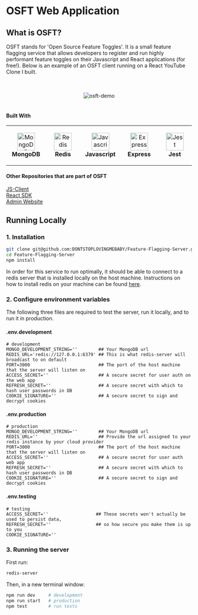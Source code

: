 # OSFT Web Application

## What is OSFT?

OSFT stands for 'Open Source Feature Toggles'. It is a small feature flagging service that allows developers to register and run highly performant feature toggles on their Javascript and React applications (for free!). Below is an example of an OSFT client running on a React YouTube Clone I built.   

<br/>
<br/>
<div align="center">
  <img src="https://media.giphy.com/media/v1.Y2lkPTc5MGI3NjExZzB4M2o2c2lscG5sZ3pxazE1M2JjZWlsMGljYjRhNmVya2o3NDFqbSZlcD12MV9pbnRlcm5hbF9naWZfYnlfaWQmY3Q9Zw/xHoxi8pkiGMDBtnbC8/giphy.gif" alt="osft-demo"/>
</div>
<br/>

#### Built With

<table>
  <tr>
    <td align="center" height="108" width="108">
        <img
          src="https://cdn.jsdelivr.net/gh/devicons/devicon/icons/mongodb/mongodb-original-wordmark.svg"
          width="48"
          height="48"
          alt="MongoDB"
        />
        <br /><strong>MongoDB</strong>
      </td>
     <td align="center" height="108" width="108">
        <img
          src="https://cdn.jsdelivr.net/gh/devicons/devicon/icons/redis/redis-original.svg"
          width="48"
          height="48"
          alt="Redis"
        />
        <br /><strong>Redis</strong>
      </td>
      <td align="center" height="108" width="108">
        <img
          src="https://cdn.jsdelivr.net/gh/devicons/devicon/icons/javascript/javascript-plain.svg"
          width="48"
          height="48"
          alt="Javascript"
        />
        <br /><strong>Javascript</strong>
      </td>
      <td align="center" height="108" width="108">
        <img
          src="https://cdn.jsdelivr.net/gh/devicons/devicon/icons/express/express-original.svg"
          width="48"
          height="48"
          alt="Express"
        />
        <br /><strong>Express</strong>
      </td>
      <td align="center" height="108" width="108">
        <img
          src="https://cdn.jsdelivr.net/gh/devicons/devicon/icons/jest/jest-plain.svg"
          width="48"
          height="48"
          alt="Jest"
        />
        <br /><strong>Jest</strong>
      </td>
    </tr>
</table>

#### Other Repositories that are part of OSFT

[JS-Client](https://github.com/DONTSTOPLOVINGMEBABY/Feature-Flagging-Client-API)
<br/>
[React SDK](https://github.com/DONTSTOPLOVINGMEBABY/Feature-Toggles-React-SDK)
<br/>
[Admin Website](https://github.com/DONTSTOPLOVINGMEBABY/Feature-Flagging-Admin-UI)
<br/>

## Running Locally

### 1. Installation

```bash
git clone git@github.com:DONTSTOPLOVINGMEBABY/Feature-Flagging-Server.git
cd Feature-Flagging-Server
npm install 
```

In order for this service to run optimally, it should be able to connect to a redis server that is installed locally on the host machine. Instructions on how to install redis on your machine can be found [here](https://redis.io/docs/getting-started/installation/).


### 2. Configure environment variables

The following three files are required to test the server, run it locally, and to run it in production. 

#### .env.development

```.env
# development
MONGO_DEVELOPMENT_STRING=''        ## Your MongoDB url 
REDIS_URL='redis://127.0.0.1:6379' ## This is what redis-server will broadcast to on default 
PORT=3000                          ## The port of the host machine that the server will listen on
ACCESS_SECRET=''                   ## A secure secret for user auth on the web app
REFRESH_SECRET=''                  ## A secure secret with which to hash user passwords in DB 
COOKIE_SIGNATURE=''                ## A secure secret to sign and decrypt cookies 
```

#### .env.production

```.env
# production
MONGO_DEVELOPMENT_STRING=''        ## Your MongoDB url 
REDIS_URL=''                       ## Provide the url assigned to your redis instance by your cloud provider 
PORT=3000                          ## The port of the host machine that the server will listen on
ACCESS_SECRET=''                   ## A secure secret for user auth web app
REFRESH_SECRET=''                  ## A secure secret with which to hash user passwords in DB 
COOKIE_SIGNATURE=''                ## A secure secret to sign and decrypt cookies 
```

#### .env.testing

```.env
# testing
ACCESS_SECRET=''                  ## These secrets won't actually be used to persist data,   
REFRESH_SECRET=''                 ## so how secure you make them is up to you
COOKIE_SIGNATURE=''
```

### 3. Running the server

First run: 
```bash
redis-server
```

Then, in a new terminal window: 

```bash
npm run dev     # development
npm run start   # production
npm test        # run tests
```
